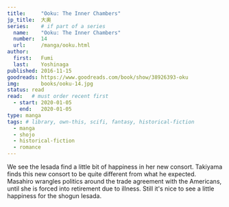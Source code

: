 ```yaml
---
title:     "Ooku: The Inner Chambers"
jp_title:  大奥
series:    # if part of a series
  name:    "Ooku: The Inner Chambers"
  number:  14
  url:     /manga/ooku.html
author: 
  first:   Fumi  
  last:    Yoshinaga
published: 2016-11-15 
goodreads: https://www.goodreads.com/book/show/38926393-oku
img:       books/ooku-14.jpg
status: read
read:   # must order recent first
  - start: 2020-01-05  
    end:   2020-01-05 
type: manga
tags: # library, own-this, scifi, fantasy, historical-fiction
  - manga
  - shojo
  - historical-fiction
  - romance
---
```


We see the Iesada find a little bit of happiness in her new consort. Takiyama finds this new consort to be quite different from what he expected. Masahiro wrangles politics around the trade agreement with the Americans, until she is forced into retirement due to illness. Still it's nice to see a little happiness for the shogun Iesada.
